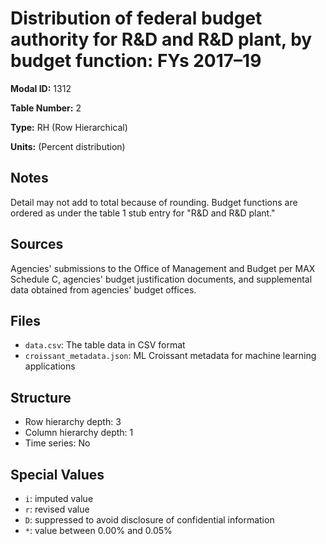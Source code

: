 # Distribution of federal budget authority for R&D and R&D plant, by budget function: FYs 2017–19

**Modal ID:** 1312

**Table Number:** 2

**Type:** RH (Row Hierarchical)

**Units:** (Percent distribution)

## Notes

Detail may not add to total because of rounding. Budget functions are ordered as under the table 1 stub entry for "R&D and R&D plant."

## Sources

Agencies' submissions to the Office of Management and Budget per MAX Schedule C, agencies' budget justification documents, and supplemental data obtained from agencies' budget offices.

## Files

- `data.csv`: The table data in CSV format
- `croissant_metadata.json`: ML Croissant metadata for machine learning applications

## Structure

- Row hierarchy depth: 3
- Column hierarchy depth: 1
- Time series: No

## Special Values

- `i`: imputed value
- `r`: revised value
- `D`: suppressed to avoid disclosure of confidential information
- `*`: value between 0.00% and 0.05%
